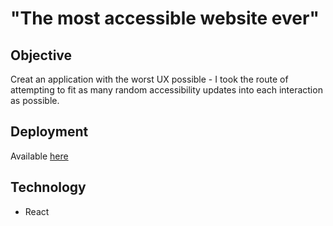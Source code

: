 # "The most accessible website ever"

## Objective
Creat an application with the worst UX possible - I took the route of attempting to fit as many random accessibility updates into each interaction as possible.

## Deployment
Available [here](https://craigmcleod2i.github.io/the-most-accessible-website-ever/)

## Technology
* React

